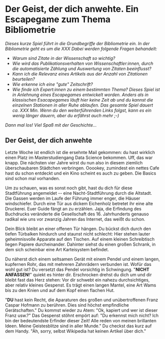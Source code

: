 <!--
author: Silvia Czerwinski
email: s.czerwinski@gmx.de
language: de
narrator: Deutsch Female
comment: Das Escapegame Bibliometrie steht unter der CC BY 4.0 Lizenz
-->

# Der Geist, der dich anwehte. Ein Escapegame zum Thema Bibliometrie
*Dieses kurze Spiel führt in die Grundbegriffe der Bibliometrie ein. In der Bibliometrie geht es um die XXX Dabei werden folgende Fragen behandelt:*

- *Warum sind Zitate in der Wissenschaft so wichtig?*
- *Wie wird das Publikationsverhalten von Wissenschaftler:innen, durch die automatisierte Zählung und Auswertung von Zitaten beeinflusst?*
- *Kann ich die Relevanz eines Artikels aus der Anzahl von Zitationen beurteilen?*
- *Wie erkenne ich eine "gute" Zeitschrift?*
- *Wie finde ich Expert:innen zu einem bestimmten Thema?*
*Dieses Spiel ist in Anlehnung eines Escapegames entwickelt worden. Anders als in klassischen Esacapegames läuft hier keine Zeit ab und du kannst die einzelnen Stationen in aller Ruhe ablaufen. Das gesamte Spiel dauert ca. XXX Min. Wenn du den weiterführenden Links folgst, kann es ein wenig länger dauern, aber du erfährst auch mehr ;-)*

*Dann mal los! Viel Spaß mit der Geschichte...*

## Der Geist, der dich anwehte
Letzte Woche ist endlich ist die ersehnte Mail gekommen: du hast wirklich einen Platz im Masterstudiengang Data Science bekommen. Uff, das war knapp. Die nächsten vier Jahre wirst du nun also in diesem ziemlich überschaubaren Städtchen verbringen. Ooookey, zumindest ein nettes Cafe hast du schon entdeckt und ein Kino scheint es auch zu geben. Die Basics sind schon mal vorhanden.

Um zu schauen, was es sonst noch gibt, hast du dich für diese Stadtführung angemeldet -- eine Nacht-Stadtführung durch die Altstadt. Die Gassen werden im Laufe der Führung immer enger, die Häuser windschiefer. Durch eine Tür aus dickem Eichenholz betretet ihr eine alte Druckerei. Euer Guide fängt an zu erzählen. Jaja, die Erfindung des Buchdrucks veränderte die Gesellschaft des 16. Jahrhunderts genauso radikal wie uns vor zwanzig Jahren das Internet, das weißt du schon.

Dein Blick bleibt an einer offenen Tür hängen. Du bückst dich durch den tiefen Türbalken hindurch und staunst nicht schlecht: Hier stehen lauter geheimnisvolle Apparate auf den Tischen. Auf einem kleinen Schreibtisch liegen Papiere durcheinander. Dahinter siehst du einen großen Schrank, in dem sich scheinbar eine Art Karteisystem befindet.

Du näherst dich einem seltsamen Gerät mit einem Pendel und einem langen, kupfernen Rohr, das mit mehreren Zahnrädern verbunden ist. Wofür das wohl gut ist? Du versetzt das Pendel vorsichtig in Schwingung. "**NICHT ANFASSEN!**" quiekt es hinter dir. Erschrocken drehst du dich um und dir bleibt fast das Herz stehen: Vor dir schwebt ein nahezu durchsichtiges, aber relativ kleines  Gespenst. Es trägt einen langen Mantel, eine Art Wams bis zu den Knien und auf dem Kopf einen flachen Hut.

"**DU** hast kein Recht, die Aparaturen des großen und unübertroffenen Franz Caspar Hofmann zu berühren. Dies sind höchst empfindliche Gerätschaften." Du kommst wieder zu Atem: "Ok, kapiert und wer ist dieser Franz usw.?" Das Gespenst stöhnt empört auf: "Du erkennst mich nicht? Ich bin der bedeutendste Erfinder dieser Zeit! Alle reden von meinen brillanten Ideen. Meine Geistesblitze sind in aller Munde." Du checkst das kurz auf dem Handy. "Äh, sorry, selbst Wikipedia hat keinen Artikel über dich."
